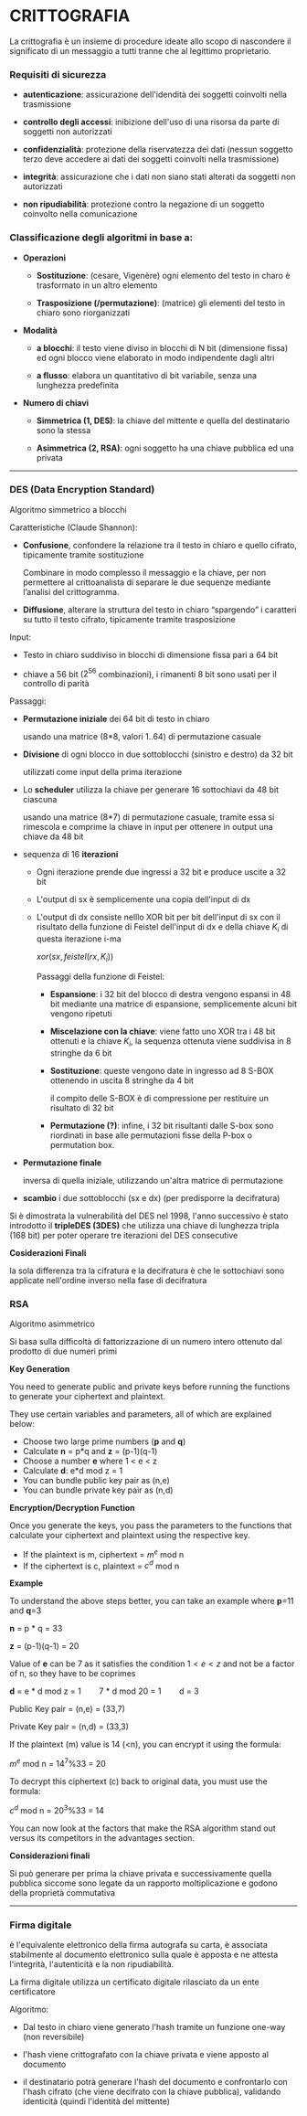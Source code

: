 # CRITTOGRAFIA

La crittografia è un insieme di procedure ideate allo scopo di nascondere il significato di un messaggio a tutti tranne che al legittimo proprietario.

### Requisiti di sicurezza

- **autenticazione**: assicurazione dell'idendità dei soggetti coinvolti nella trasmissione

- **controllo degli accessi**: inibizione dell'uso di una risorsa da parte di soggetti non autorizzati

- **confidenzialità**: protezione della riservatezza dei dati (nessun soggetto terzo deve accedere ai dati dei soggetti coinvolti nella trasmissione)

- **integrità**: assicurazione che i dati non siano stati alterati da soggetti non autorizzati

- **non ripudiabilità**: protezione contro la negazione di un soggetto coinvolto nella comunicazione

### Classificazione degli algoritmi in base a:

- **Operazioni**
  
  - **Sostituzione**: (cesare, Vigenère) ogni elemento del testo in charo è trasformato in un altro elemento
  
  - **Trasposizione (/permutazione)**: (matrice) gli elementi del testo in chiaro sono riorganizzati

- **Modalità**
  
  - **a blocchi**: il testo viene diviso in blocchi di N bit (dimensione fissa) ed ogni blocco viene elaborato in modo indipendente dagli altri
  
  - **a flusso**: elabora un quantitativo di bit variabile, senza una lunghezza predefinita

- **Numero di chiavi**
  
  - **Simmetrica (1, DES)**: la chiave del mittente e quella del destinatario sono la stessa
  
  - **Asimmetrica (2, RSA)**: ogni soggetto ha una chiave pubblica ed una privata

---

### DES (Data Encryption Standard)

Algoritmo simmetrico a blocchi

Caratteristiche (Claude Shannon):

- **Confusione**, confondere la relazione tra il testo in chiaro e quello cifrato, tipicamente tramite sostituzione
  
  Combinare in modo complesso il messaggio e la chiave, per non permettere al crittoanalista di separare le due sequenze mediante l’analisi del crittogramma.

- **Diffusione**, alterare la struttura del testo in chiaro “spargendo” i caratteri su tutto il testo cifrato, tipicamente tramite trasposizione

Input:

- Testo in chiaro suddiviso in blocchi di dimensione fissa pari a 64 bit

- chiave a 56 bit ($2^{56}$ combinazioni), i rimanenti 8 bit sono usati per il controllo di parità

Passaggi:

- **Permutazione iniziale** dei 64 bit di testo in chiaro
  
  usando una matrice (8*8, valori 1..64) di permutazione casuale

- **Divisione** di ogni blocco in due sottoblocchi (sinistro e destro) da 32 bit
  
  utilizzati come input della prima iterazione

- Lo **scheduler** utilizza la chiave per generare 16 sottochiavi da 48 bit ciascuna
  
  usando una matrice (8*7)  di permutazione casuale, tramite essa si rimescola e comprime la chiave in input per ottenere in output una chiave da 48 bit

- sequenza di 16 **iterazioni**
  
  - Ogni iterazione prende due ingressi a 32 bit e produce uscite a 32 bit
  
  - L'output di sx è semplicemente una copia dell'input di dx
  
  - L'output di dx consiste nelllo XOR bit per bit dell'input di sx con il risultato della funzione di Feistel dell'input di dx e della chiave $K_i$ di questa iterazione i-ma
    
    $xor(sx, feistel(rx, K_i))$
    
    Passaggi della funzione di Feistel:
    
    - **Espansione**: i 32 bit del blocco di destra vengono espansi in 48 bit mediante una matrice di espansione, semplicemente alcuni bit vengono ripetuti
    
    - **Miscelazione con la chiave**: viene fatto uno XOR tra i 48 bit ottenuti e la chiave $K_i$, la sequenza ottenuta viene suddivisa in 8 stringhe da 6 bit
    
    - **Sostituzione**: queste vengono date in ingresso ad 8 S-BOX ottenendo in uscita 8 stringhe da 4 bit
      
      il compito delle S-BOX è di compressione per restituire un risultato di 32 bit
    
    - **Permutazione (?)**: infine, i 32 bit risultanti dalle S-box sono riordinati in base alle permutazioni fisse della P-box o permutation box.

- **Permutazione finale**
  
  inversa di quella iniziale, utilizzando un'altra matrice di permutazione

- **scambio** i due sottoblocchi (sx e dx) (per predisporre la decifratura)

Si è dimostrata la vulnerabilità del DES nel 1998, l'anno successivo è stato introdotto il **tripleDES (3DES)** che utilizza una chiave di lunghezza tripla (168 bit) per poter operare tre iterazioni del DES consecutive

**Cosiderazioni Finali**

la sola differenza tra la cifratura e la decifratura è che le sottochiavi sono applicate nell'ordine inverso nella fase di decifratura

### RSA

Algoritmo asimmetrico

Si basa sulla difficoltà di fattorizzazione di un numero intero ottenuto dal prodotto di due numeri primi

**Key Generation**

You need to generate public and private keys before running the functions to generate your ciphertext and plaintext.

They use certain variables and parameters, all of which are explained below:

- Choose two large prime numbers (**p** and **q**)
- Calculate **n** = p*q and **z** = (p-1)(q-1)
- Choose a number **e** where 1 < e < z
- Calculate **d**: e*d mod z = 1
- You can bundle public key pair as (n,e)
- You can bundle private key pair as (n,d)

**Encryption/Decryption Function**

Once you generate the keys, you pass the parameters to the functions that calculate your ciphertext and plaintext using the respective key.

- If the plaintext is m, ciphertext = $m^e$ mod n
- If the ciphertext is c, plaintext = $c^d$ mod n

**Example**

To understand the above steps better, you can take an example where **p**=11 and **q**=3

**n** = p * q = 33

**z** = (p-1)(q-1) = 20

Value of **e** can be 7 as it satisfies the condition $1<e<z$ and not be a factor of n, so they have to be coprimes

**d** = e * d mod z = 1        7 * d mod 20 = 1        d = 3

Public Key pair = (n,e) = (33,7)

Private Key pair = (n,d) = (33,3)

If the plaintext (m) value is 14 (<n), you can encrypt it using the formula: 

$m^e$ mod n = $14^7$%33 = 20

To decrypt this ciphertext (c) back to original data, you must use the formula: 

$c^d$ mod n = $20^3$%33 = 14

You can now look at the factors that make the RSA algorithm stand out versus its competitors in the advantages section.

**Considerazioni finali**

Si può generare per prima la chiave privata e successivamente quella pubblica siccome sono legate da un rapporto moltiplicazione e godono della proprietà commutativa

---

### Firma digitale

è l'equivalente elettronico della firma autografa su carta, è associata stabilmente al documento elettronico sulla quale è apposta e ne attesta l'integrità, l'autenticità e la non ripudiabilità.

La firma digitale utilizza un certificato digitale rilasciato da un ente certificatore

Algoritmo:

- Dal testo in chiaro viene generato l'hash tramite un funzione one-way (non reversibile)

- l'hash viene crittografato con la chiave privata e viene apposto al documento

- il destinatario potrà generare l'hash del documento e confrontarlo con l'hash cifrato (che viene decifrato con la chiave pubblica), validando identicità (quindi l'identità del mittente)

